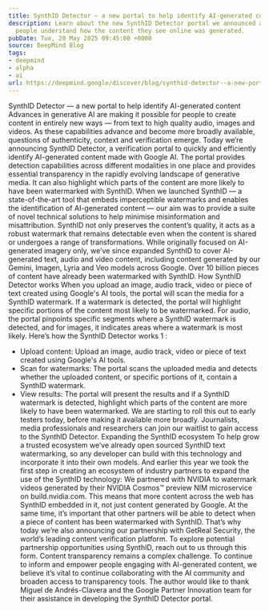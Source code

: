 ```yaml
---
title: SynthID Detector — a new portal to help identify AI-generated content
description: Learn about the new SynthID Detector portal we announced at I/O to help
  people understand how the content they see online was generated.
pubDate: Tue, 20 May 2025 09:45:00 +0000
source: DeepMind Blog
tags:
- deepmind
- alpha
- ai
url: https://deepmind.google/discover/blog/synthid-detector--a-new-portal-to-help-identify-ai-generated-content/
---
```


SynthID Detector — a new portal to help identify AI-generated content
Advances in generative AI are making it possible for people to create content in entirely new ways — from text to high quality audio, images and videos. As these capabilities advance and become more broadly available, questions of authenticity, context and verification emerge.
Today we’re announcing SynthID Detector, a verification portal to quickly and efficiently identify AI-generated content made with Google AI. The portal provides detection capabilities across different modalities in one place and provides essential transparency in the rapidly evolving landscape of generative media. It can also highlight which parts of the content are more likely to have been watermarked with SynthID.
When we launched SynthID — a state-of-the-art tool that embeds imperceptible watermarks and enables the identification of AI-generated content — our aim was to provide a suite of novel technical solutions to help minimise misinformation and misattribution.
SynthID not only preserves the content’s quality, it acts as a robust watermark that remains detectable even when the content is shared or undergoes a range of transformations. While originally focused on AI-generated imagery only, we’ve since expanded SynthID to cover AI-generated text, audio and video content, including content generated by our Gemini, Imagen, Lyria and Veo models across Google. Over 10 billion pieces of content have already been watermarked with SynthID.
How SynthID Detector works
When you upload an image, audio track, video or piece of text created using Google's AI tools, the portal will scan the media for a SynthID watermark. If a watermark is detected, the portal will highlight specific portions of the content most likely to be watermarked.
For audio, the portal pinpoints specific segments where a SynthID watermark is detected, and for images, it indicates areas where a watermark is most likely.
Here’s how the SynthID Detector works 1 :
- Upload content: Upload an image, audio track, video or piece of text created using Google's AI tools.
- Scan for watermarks: The portal scans the uploaded media and detects whether the uploaded content, or specific portions of it, contain a SynthID watermark.
- View results: The portal will present the results and if a SynthID watermark is detected, highlight which parts of the content are more likely to have been watermarked.
We are starting to roll this out to early testers today, before making it available more broadly. Journalists, media professionals and researchers can join our waitlist to gain access to the SynthID Detector.
Expanding the SynthID ecosystem
To help grow a trusted ecosystem we’ve already open sourced SynthID text watermarking, so any developer can build with this technology and incorporate it into their own models.
And earlier this year we took the first step in creating an ecosystem of industry partners to expand the use of the SynthID technology: We partnered with NVIDIA to watermark videos generated by their NVIDIA Cosmos™ preview NIM microservice on build.nvidia.com. This means that more content across the web has SynthID embedded in it, not just content generated by Google.
At the same time, it’s important that other partners will be able to detect when a piece of content has been watermarked with SynthID. That’s why today we’re also announcing our partnership with GetReal Security, the world’s leading content verification platform. To explore potential partnership opportunities using SynthID, reach out to us through this form.
Content transparency remains a complex challenge. To continue to inform and empower people engaging with AI-generated content, we believe it’s vital to continue collaborating with the AI community and broaden access to transparency tools.
The author would like to thank Miguel de Andrés-Clavera and the Google Partner Innovation team for their assistance in developing the SynthID Detector portal.